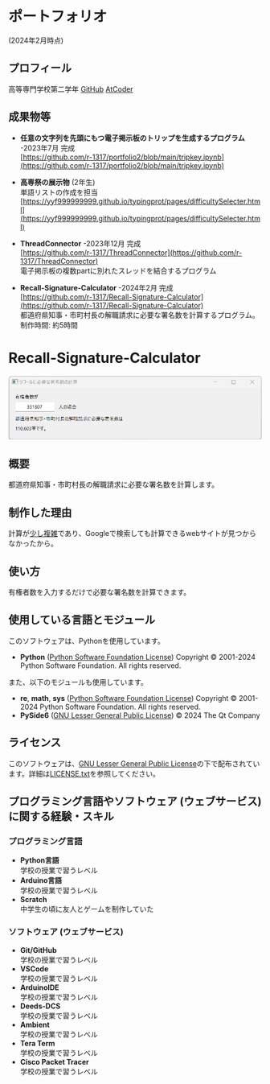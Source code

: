 # ポートフォリオ
(2024年2月時点)

## プロフィール

高等専門学校第二学年
[GitHub](https://github.com/r-1317/)
[AtCoder](https://atcoder.jp/users/r1317)
## 成果物等

-   **任意の文字列を先頭にもつ電子掲示板のトリップを生成するプログラム** -2023年7月 完成<br>  [https://github.com/r-1317/portfolio2/blob/main/tripkey.ipynb](https://github.com/r-1317/portfolio2/blob/main/tripkey.ipynb)

-   **高専祭の展示物** (2年生)<br>単語リストの作成を担当<br> [https://yyf999999999.github.io/typingprot/pages/difficultySelecter.html](https://yyf999999999.github.io/typingprot/pages/difficultySelecter.html)
 
-  **ThreadConnector** -2023年12月 完成<br> [https://github.com/r-1317/ThreadConnector](https://github.com/r-1317/ThreadConnector)<br>電子掲示板の複数partに別れたスレッドを結合するプログラム<br>

-  **Recall-Signature-Calculator** -2024年2月 完成<br> [https://github.com/r-1317/Recall-Signature-Calculator](https://github.com/r-1317/Recall-Signature-Calculator)<br>都道府県知事・市町村長の解職請求に必要な署名数を計算するプログラム。<br>制作時間: 約5時間
# Recall-Signature-Calculator
![サムネイル画像](https://github.com/r-1317/Recall-Signature-Calculator/blob/main/ScreenShot.png?raw=true)
## 概要
都道府県知事・市町村長の解職請求に必要な署名数を計算します。

## 制作した理由
計算が[少し複雑](https://www.soumu.go.jp/main_content/000451016.pdf)であり、Googleで検索しても計算できるwebサイトが見つからなかったから。

## 使い方
有権者数を入力するだけで必要な署名数を計算できます。

## 使用している言語とモジュール
このソフトウェアは、Pythonを使用しています。
- **Python** ([Python Software Foundation License](https://docs.python.org/ja/3/license.html#psf-license)) Copyright © 2001-2024 Python Software Foundation. All rights reserved.

また、以下のモジュールも使用しています。
- **re**, **math**, **sys** ([Python Software Foundation License](https://docs.python.org/ja/3/license.html#psf-license)) Copyright © 2001-2024 Python Software Foundation. All rights reserved.
- **PySide6** ([GNU Lesser General Public License](https://www.gnu.org/licenses/lgpl-3.0.html.en)) © 2024 The Qt Company
## ライセンス
このソフトウェアは、[GNU Lesser General Public License](https://www.gnu.org/licenses/lgpl-3.0.html.en)の下で配布されています。詳細は[LICENSE.txt](https://github.com/r-1317/ThreadConnector/blob/main/LICENSE.txt)を参照してください。

## プログラミング言語やソフトウェア (ウェブサービス) に関する経験・スキル

### プログラミング言語

 - **Python言語**<br> 学校の授業で習うレベル
 - **Arduino言語**<br> 学校の授業で習うレベル
 - **Scratch**<br> 中学生の頃に友人とゲームを制作していた
### ソフトウェア (ウェブサービス)
 - **Git/GitHub**<br>学校の授業で習うレベル
- **VSCode**<br>学校の授業で習うレベル
- **ArduinoIDE**<br>学校の授業で習うレベル
- **Deeds-DCS**<br>学校の授業で習うレベル
- **Ambient**<br>学校の授業で習うレベル
- **Tera Term**<br>学校の授業で習うレベル
- **Cisco Packet Tracer**<br>学校の授業で習うレベル
<!--stackedit_data:
eyJoaXN0b3J5IjpbLTY4MzA5MzgyMSwtMTYxNDMxNTIyLC01OD
UwNjU3MjcsNjY4ODU3MTExLDE4NzY3MDYxMDUsMTI5NzczODIw
OCw2MDQ1ODIzNTQsLTEyOTU4NzUxNjUsMTExOTMxNzQxNSwxND
A3MTc2MjkzLDIwMzMwNjI4NjYsMTk5Mzc5NTUyMl19
-->